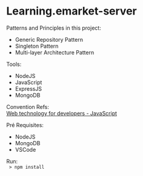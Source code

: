 # Learning.emarket-server

Patterns and Principles in this project:

- Generic Repository Pattern
- Singleton Pattern
- Multi-layer Architecture Pattern

Tools:

- NodeJS
- JavaScript
- ExpressJS
- MongoDB

Convention Refs: <br />
<a href="https://developer.mozilla.org/bm/docs/Web/JavaScript" target="_blank">
Web technology for developers - JavaScript
</a>

Pré Requisites: <br />

- NodeJS
- MongoDB
- VSCode

Run:
<br><code> > npm install </code>
